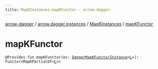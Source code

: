 ```yaml
---
title: MapKInstances.mapKFunctor - arrow-dagger
---
```


[arrow-dagger](../../index.html) / [arrow.dagger.instances](../index.html) / [MapKInstances](index.html) / [mapKFunctor](./map-k-functor.html)

# mapKFunctor

`@Provides fun mapKFunctor(ev: `[`DaggerMapKFunctorInstance`](../-dagger-map-k-functor-instance/index.html)`<`[`L`](index.html#L)`>): Functor<MapKPartialOf<`[`L`](index.html#L)`>>`